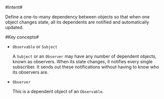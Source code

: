 
#Intent#

Define a one-to-many dependency between objects so that when one object changes state, 
all its dependents are notified and automatically updated.

#Key concepts#

* `Observable` or `Subject` <br>

   A `Subject` or an `Observer` may have any number of dependent objects, known as observers. 
   When its state changes, it notifies every single subscriber. It sends out these notifications without 
   having to know who its observers are.
   
* `Observer`

   This is a dependent object of an `Observable`.
  
